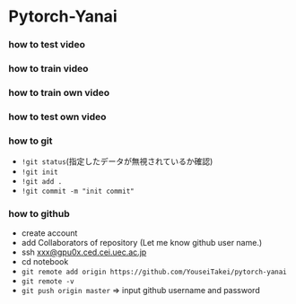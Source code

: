 # Pytorch-Yanai
### how to test video
### how to train video
### how to train own video
### how to test own video



### how to git
  * `!git status`(指定したデータが無視されているか確認)
  * `!git init`
  * `!git add .`
  * `!git commit -m "init commit"`

### how to github
  * create account
  * add Collaborators of repository (Let me know github user name.)
  * ssh xxx@gpu0x.ced.cei.uec.ac.jp
  * cd notebook
  * `git remote add origin https://github.com/YouseiTakei/pytorch-yanai`
  * `git remote -v`
  * `git push origin master`  => input github username and password
